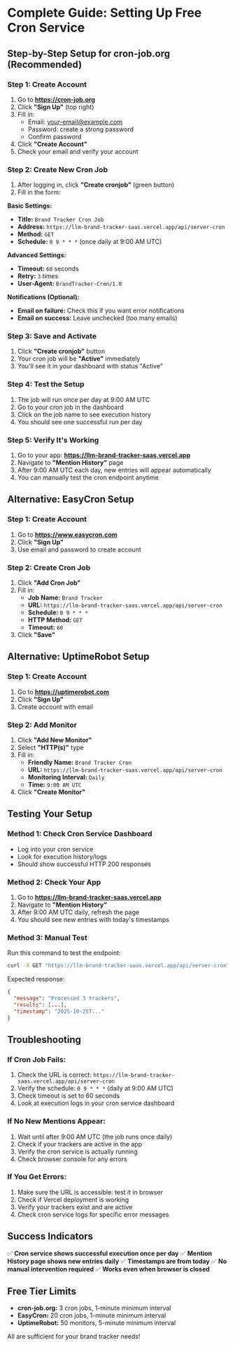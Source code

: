 # Complete Guide: Setting Up Free Cron Service

## Step-by-Step Setup for cron-job.org (Recommended)

### Step 1: Create Account
1. Go to **https://cron-job.org**
2. Click **"Sign Up"** (top right)
3. Fill in:
   - Email: your-email@example.com
   - Password: create a strong password
   - Confirm password
4. Click **"Create Account"**
5. Check your email and verify your account

### Step 2: Create New Cron Job
1. After logging in, click **"Create cronjob"** (green button)
2. Fill in the form:

**Basic Settings:**
- **Title:** `Brand Tracker Cron Job`
- **Address:** `https://llm-brand-tracker-saas.vercel.app/api/server-cron`
- **Method:** `GET`
- **Schedule:** `0 9 * * *` (once daily at 9:00 AM UTC)

**Advanced Settings:**
- **Timeout:** `60` seconds
- **Retry:** `3` times
- **User-Agent:** `BrandTracker-Cron/1.0`

**Notifications (Optional):**
- **Email on failure:** Check this if you want error notifications
- **Email on success:** Leave unchecked (too many emails)

### Step 3: Save and Activate
1. Click **"Create cronjob"** button
2. Your cron job will be **"Active"** immediately
3. You'll see it in your dashboard with status "Active"

### Step 4: Test the Setup
1. The job will run once per day at 9:00 AM UTC
2. Go to your cron job in the dashboard
3. Click on the job name to see execution history
4. You should see one successful run per day

### Step 5: Verify It's Working
1. Go to your app: **https://llm-brand-tracker-saas.vercel.app**
2. Navigate to **"Mention History"** page
3. After 9:00 AM UTC each day, new entries will appear automatically
4. You can manually test the cron endpoint anytime

## Alternative: EasyCron Setup

### Step 1: Create Account
1. Go to **https://www.easycron.com**
2. Click **"Sign Up"**
3. Use email and password to create account

### Step 2: Create Cron Job
1. Click **"Add Cron Job"**
2. Fill in:
   - **Job Name:** `Brand Tracker`
   - **URL:** `https://llm-brand-tracker-saas.vercel.app/api/server-cron`
   - **Schedule:** `0 9 * * *`
   - **HTTP Method:** `GET`
   - **Timeout:** `60`
3. Click **"Save"**

## Alternative: UptimeRobot Setup

### Step 1: Create Account
1. Go to **https://uptimerobot.com**
2. Click **"Sign Up"**
3. Create account with email

### Step 2: Add Monitor
1. Click **"Add New Monitor"**
2. Select **"HTTP(s)"** type
3. Fill in:
   - **Friendly Name:** `Brand Tracker Cron`
   - **URL:** `https://llm-brand-tracker-saas.vercel.app/api/server-cron`
   - **Monitoring Interval:** `Daily`
   - **Time:** `9:00 AM UTC`
4. Click **"Create Monitor"**

## Testing Your Setup

### Method 1: Check Cron Service Dashboard
- Log into your cron service
- Look for execution history/logs
- Should show successful HTTP 200 responses

### Method 2: Check Your App
1. Go to **https://llm-brand-tracker-saas.vercel.app**
2. Navigate to **"Mention History"**
3. After 9:00 AM UTC daily, refresh the page
4. You should see new entries with today's timestamps

### Method 3: Manual Test
Run this command to test the endpoint:
```bash
curl -X GET "https://llm-brand-tracker-saas.vercel.app/api/server-cron"
```

Expected response:
```json
{
  "message": "Processed 3 trackers",
  "results": [...],
  "timestamp": "2025-10-25T..."
}
```

## Troubleshooting

### If Cron Job Fails:
1. Check the URL is correct: `https://llm-brand-tracker-saas.vercel.app/api/server-cron`
2. Verify the schedule: `0 9 * * *` (daily at 9:00 AM UTC)
3. Check timeout is set to 60 seconds
4. Look at execution logs in your cron service dashboard

### If No New Mentions Appear:
1. Wait until after 9:00 AM UTC (the job runs once daily)
2. Check if your trackers are active in the app
3. Verify the cron service is actually running
4. Check browser console for any errors

### If You Get Errors:
1. Make sure the URL is accessible: test it in browser
2. Check if Vercel deployment is working
3. Verify your trackers exist and are active
4. Check cron service logs for specific error messages

## Success Indicators

✅ **Cron service shows successful execution once per day**
✅ **Mention History page shows new entries daily**
✅ **Timestamps are from today**
✅ **No manual intervention required**
✅ **Works even when browser is closed**

## Free Tier Limits

- **cron-job.org:** 3 cron jobs, 1-minute minimum interval
- **EasyCron:** 20 cron jobs, 1-minute minimum interval  
- **UptimeRobot:** 50 monitors, 5-minute minimum interval

All are sufficient for your brand tracker needs!
